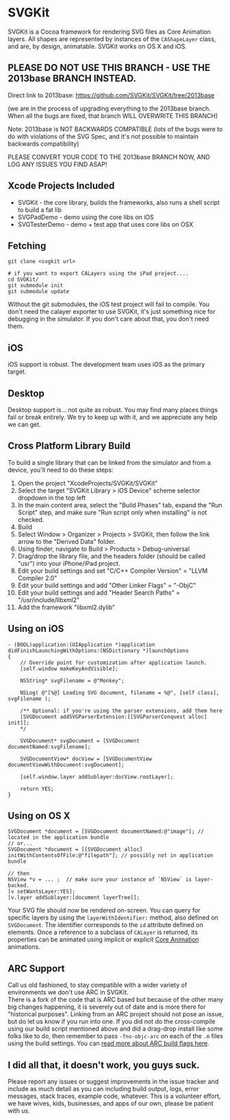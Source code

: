 # SVGKit

SVGKit is a Cocoa framework for rendering SVG files as Core Animation layers. 
All shapes are represented by instances of the `CAShapeLayer` class, and are, by design, animatable. 
SVGKit works on OS X and iOS.

## PLEASE DO NOT USE THIS BRANCH - USE THE 2013base BRANCH INSTEAD.

Direct link to 2013base: https://github.com/SVGKit/SVGKit/tree/2013base

(we are in the process of upgrading everything to the 2013base branch. When all the bugs are fixed, that branch WILL OVERWRITE THIS BRANCH)

Note: 2013base is NOT BACKWARDS COMPATIBLE (lots of the bugs were to do with violations of the SVG Spec, and it's not possible to maintain backwards compatibility)

PLEASE CONVERT YOUR CODE TO THE 2013base BRANCH NOW, AND LOG ANY ISSUES YOU FIND ASAP!


## Xcode Projects Included

- SVGKit - the core library, builds the frameworks, also runs a shell script to build a fat lib
- SVGPadDemo - demo using the core libs on iOS
- SVGTesterDemo - demo + test app that uses core libs on OSX

## Fetching

    git clone <svgkit url>
    
    # if you want to export CALayers using the iPad project....
    cd SVGKit/
    git submodule init
    git submodule update

Without the git submodules, the iOS test project will fail to compile.
You don't need the calayer exporter to use SVGKit, it's just something nice for debugging in the simulator.
If you don't care about that, you don't need them.

## iOS

iOS support is robust.  The development team uses iOS as the primary target.

## Desktop

Desktop support is...  not quite as robust.
You may find many places things fail or break entirely.
We try to keep up with it, and we appreciate any help we can get.

## Cross Platform Library Build

To build a single library that can be linked from the simulator and from a device, you'll need to do these steps:

1. Open the project "XcodeProjects/SVGKit/SVGKit"
2. Select the target "SVGKit Library > iOS Device" scheme selector dropdown in the top left
3. In the main content area, select the "Build Phases" tab, expand the "Run Script" step, and make sure "Run script only when installing" is not checked.
4. Build
5. Select Window > Organizer > Projects > SVGKit, then follow the link arrow to the "Derived Data" folder.
6. Using finder, navigate to Build > Products > Debug-universal
7. Drag/drop the library file, and the headers folder (should be called "usr") into your iPhone/iPad project.
8. Edit your build settings and set "C/C++ Compiler Version" = "LLVM Compiler 2.0"
9. Edit your build settings and add "Other Linker Flags" = "-ObjC"
10. Edit your build settings and add "Header Search Paths" = "/usr/include/libxml2"
11. Add the framework "libxml2.dylib"

## Using on iOS

    - (BOOL)application:(UIApplication *)application didFinishLaunchingWithOptions:(NSDictionary *)launchOptions
    {
        // Override point for customization after application launch.
        [self.window makeKeyAndVisible];

        NSString* svgFilename = @"Monkey";

        NSLog( @"[%@] Loading SVG document, filename = %@", [self class], svgFilename );

        /** Optional: if you're using the parser extensions, add them here
        [SVGDocument addSVGParserExtension:[[SVGParserConquest alloc] init]];
        */

        SVGDocument* svgDocument = [SVGDocument documentNamed:svgFilename];

        SVGDocumentView* docView = [SVGDocumentView documentViewWithDocument:svgDocument];

        [self.window.layer addSublayer:docView.rootLayer];  

        return YES;
    }

## Using on OS X

    SVGDocument *document = [SVGDocument documentNamed:@"image"]; // located in the application bundle
    // or...
    SVGDocument *document = [[SVGDocument alloc] initWithContentsOfFile:@"filepath"]; // possibly not in application bundle

    // then
    NSView *v = ... ;  // make sure your instance of `NSView` is layer-backed.
    [v setWantsLayer:YES];
    [v.layer addSublayer:[document layerTree]];

Your SVG file should now be rendered on-screen.
You can query for specific layers by using the `layerWithIdentifier:` method, also defined on `SVGDocument`.
The identifier corresponds to the `id` attribute defined on elements.
Once a reference to a subclass of `CALayer` is returned, its properties can be animated using  implicit or explicit [Core Animation](http://developer.apple.com/library/mac/#documentation/Cocoa/Conceptual/CoreAnimation_guide/Articles/AnimatingLayers.html%23//apple_ref/doc/uid/TP40006085-SW1) animations.

## ARC Support

Call us old fashioned, to stay compatible with a wider variety of environments we don't use ARC in SVGKit.  
There is a fork of the code that is ARC based but because of the other many  big changes happening, it is severely out of date and is more there for "historical purposes".
Linking from an ARC project should  not pose an issue, but do let us know if you run into one.
If you did not do the cross-compile using our build script mentioned above and did a drag-drop install like some folks like to do, then remember to pass `-fno-objc-arc` on each of the `.m` files using the build settings.
You can [read more about ARC build flags here](http://clang.llvm.org/docs/AutomaticReferenceCounting.html).

## I did all that, it doesn't work, you guys suck.

Please report any issues or suggest improvements in the issue tracker and include as much detail as you can including build output, logs, error messages, stack traces, example code, whatever.
This is a volunteer effort, we have wives, kids, businesses, and apps of our own, please be patient with us.
